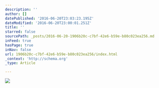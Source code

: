 ```yaml
---
description: ''
author: []
datePublished: '2016-06-20T23:03:23.195Z'
dateModified: '2016-06-20T23:00:01.251Z'
title: ''
starred: false
sourcePath: _posts/2016-06-20-1906b20c-c7bf-42e6-b59e-b80c023ea256.md
inFeed: true
hasPage: true
inNav: false
url: 1906b20c-c7bf-42e6-b59e-b80c023ea256/index.html
_context: 'http://schema.org'
_type: Article

---
```

![](https://the-grid-user-content.s3-us-west-2.amazonaws.com/5ec661a0-91cd-44d5-aec8-13a774a1bad5.png)